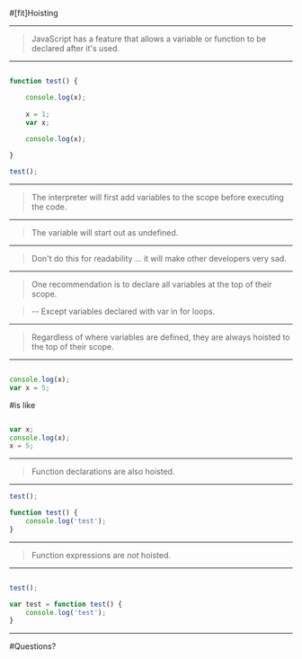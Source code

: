 #[fit]Hoisting

---

> JavaScript has a feature that allows a variable or function to be declared after it's used.

---

```javascript

function test() {

	console.log(x);
	
	x = 1;
	var x;
	
	console.log(x);

}

test();
```

---

> The interpreter will first add variables to the scope before executing the code.

---

> The variable will start out as undefined.

---

> Don't do this for readability ... it will make other developers very sad.

---

> One recommendation is to declare all variables at the top of their scope.

> -- Except variables declared with var in for loops.

---

> Regardless of where variables are defined, they are always hoisted to the top of their scope.

---

```javascript

console.log(x);
var x = 5;

```

#is like

```javascript

var x;
console.log(x);
x = 5;

```

---

>Function declarations are also hoisted.

---

```javascript
test();

function test() {
	console.log('test');
}

```

---

>Function expressions are *not* hoisted.

---

```javascript

test();

var test = function test() {
	console.log('test');
}

```

---

#Questions?
